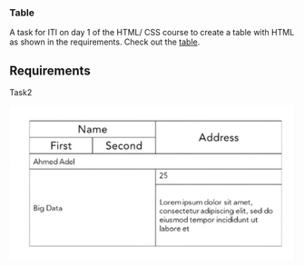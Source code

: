 ### Table

A task for ITI on day 1 of the HTML/ CSS course to create a table with HTML as shown in the requirements. Check out the [table](https://aya-hegab.github.io/table_html_css-day1_task2-iti/).

## Requirements

Task2

![task2.jpg](requirements/task2.jpg)
